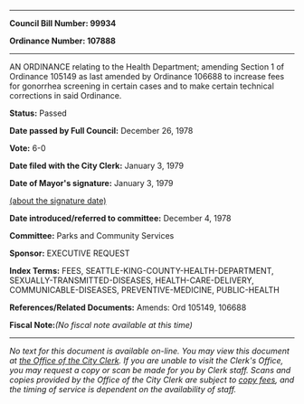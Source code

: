 

********

**Council Bill Number: 99934**
   
**Ordinance Number: 107888**
********

 AN ORDINANCE relating to the Health Department; amending Section 1 of Ordinance 105149 as last amended by Ordinance 106688 to increase fees for gonorrhea screening in certain cases and to make certain technical corrections in said Ordinance.

**Status:** Passed
   
**Date passed by Full Council:** December 26, 1978
   
**Vote:** 6-0
   
**Date filed with the City Clerk:** January 3, 1979
   
**Date of Mayor's signature:** January 3, 1979
   
[(about the signature date)](/~public/approvaldate.htm)
   
   
   
**Date introduced/referred to committee:** December 4, 1978
   
**Committee:** Parks and Community Services
   
**Sponsor:** EXECUTIVE REQUEST
   
   
**Index Terms:** FEES, SEATTLE-KING-COUNTY-HEALTH-DEPARTMENT, SEXUALLY-TRANSMITTED-DISEASES, HEALTH-CARE-DELIVERY, COMMUNICABLE-DISEASES, PREVENTIVE-MEDICINE, PUBLIC-HEALTH

**References/Related Documents:** Amends: Ord 105149, 106688

**Fiscal Note:**_(No fiscal note available at this time)_
********

_No text for this document is available on-line. You may view this document at [the Office of the City Clerk](http://www.seattle.gov/leg/clerk/contactUs.htm). If you are unable to visit the Clerk's Office, you may request a copy or scan be made for you by Clerk staff. Scans and copies provided by the Office of the City Clerk are subject to [copy fees](http://clerk.seattle.gov/~public/clerkfees.htm), and the timing of service is dependent on the availability of staff._

